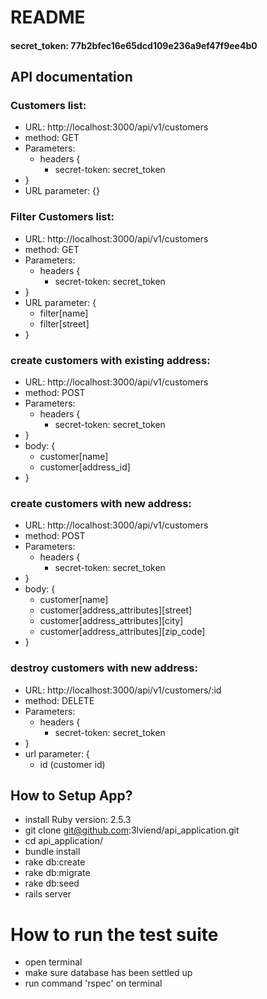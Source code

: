 # README

#### secret_token: 77b2bfec16e65dcd109e236a9ef47f9ee4b0

## API documentation

### Customers list:

- URL: http://localhost:3000/api/v1/customers
- method: GET
- Parameters:
  - headers {
     - secret-token: secret_token
 - }
  - URL parameter: {}

### Filter Customers list:

- URL: http://localhost:3000/api/v1/customers
- method: GET
- Parameters:
  - headers {
     - secret-token: secret_token
 - }
  - URL parameter: {
    - filter[name]
    - filter[street]
  - }


### create customers with existing address:

- URL: http://localhost:3000/api/v1/customers
- method: POST
- Parameters:
  - headers {
     - secret-token: secret_token
 - }
  - body: {
    - customer[name]
    - customer[address_id]
  - }


### create customers with new address:

- URL: http://localhost:3000/api/v1/customers
- method: POST
- Parameters:
  - headers {
     - secret-token: secret_token
 - }
  - body: {
    - customer[name]
    - customer[address_attributes][street]
    - customer[address_attributes][city]
    - customer[address_attributes][zip_code]
  - }

### destroy customers with new address:

- URL: http://localhost:3000/api/v1/customers/:id
- method: DELETE
- Parameters:
  - headers {
     - secret-token: secret_token
 - }
  - url parameter: {
    - id (customer id)

## How to Setup App?
- install Ruby version: 2.5.3
- git clone git@github.com:3lviend/api_application.git
- cd api_application/
- bundle install
- rake db:create
- rake db:migrate
- rake db:seed
- rails server

# How to run the test suite
- open terminal
- make sure database has been settled up
- run command 'rspec' on terminal

